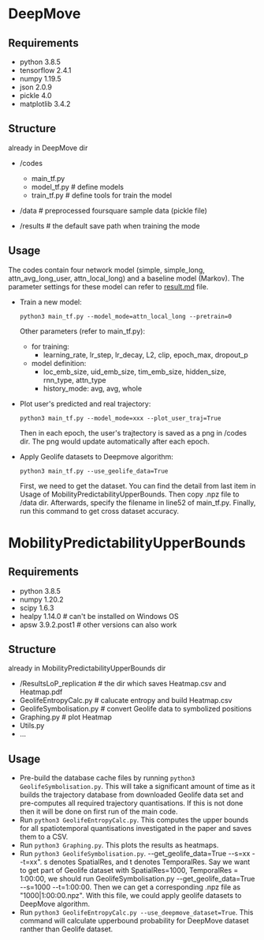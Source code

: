 # DeepMove
## Requirements
- python 3.8.5
- tensorflow 2.4.1
- numpy 1.19.5
- json 2.0.9
- pickle 4.0
- matplotlib 3.4.2
## Structure
already in DeepMove dir

- /codes
    - main_tf.py
    - model_tf.py # define models
    - train_tf.py # define tools for train the model

- /data # preprocessed foursquare sample data (pickle file)
- /results # the default save path when training the mode
## Usage
The codes contain four network model (simple, simple_long, attn_avg_long_user, attn_local_long) and a baseline model (Markov). The parameter settings for these model can refer to  [result.md](./result.md) file.

- Train a new model:

    `python3 main_tf.py --model_mode=attn_local_long --pretrain=0`

    Other parameters (refer to main_tf.py):

    - for training:
        - learning_rate, lr_step, lr_decay, L2, clip, epoch_max, dropout_p
    - model definition:
        - loc_emb_size, uid_emb_size, tim_emb_size, hidden_size, rnn_type, attn_type
        - history_mode: avg, avg, whole
- Plot user's predicted and real trajectory:

    `python3 main_tf.py --model_mode=xxx --plot_user_traj=True`

    Then in each epoch, the user's trajtectory is saved as a png in /codes dir. The png would update automatically after each epoch.

- Apply Geolife datasets to Deepmove algorithm:

    `python3 main_tf.py --use_geolife_data=True`

    First, we need to get the dataset. You can find the detail from last item in Usage of MobilityPredictabilityUpperBounds. Then copy .npz file to /data dir. Afterwards, specify the filename in line52 of main_tf.py. Finally, run this command to get cross dataset accuracy.

# MobilityPredictabilityUpperBounds
## Requirements
- python 3.8.5
- numpy 1.20.2
- scipy 1.6.3
- healpy 1.14.0 # can't be installed on Windows OS
- apsw 3.9.2.post1 # other versions can also work
## Structure
already in MobilityPredictabilityUpperBounds dir
- /ResultsLoP_replication # the dir which saves Heatmap.csv and Heatmap.pdf
- GeolifeEntropyCalc.py # calucate entropy and build Heatmap.csv
- GeolifeSymbolisation.py # convert Geolife data to symbolized positions
- Graphing.py # plot Heatmap
- Utils.py  
- ...
## Usage

- Pre-build the database cache files by running `python3 GeolifeSymbolisation.py`. This will take a significant amount of time as it builds the trajectory database from downloaded Geolife data set and pre-computes all required trajectory quantisations. If this is not done then it will be done on first run of the main code.
- Run `python3 GeolifeEntropyCalc.py`. This computes the upper bounds for all spatiotemporal quantisations investigated in the paper and saves them to a CSV.
- Run `python3 Graphing.py`. This plots the results as heatmaps.
- Run `python3 GeolifeSymbolisation.py`. --get_geolife_data=True --s=xx --t=xx". s denotes SpatialRes, and t denotes TemporalRes. Say we want to get part of Geolife dataset with SpatialRes=1000, TemporalRes = 1:00:00, we should run GeolifeSymbolisation.py --get_geolife_data=True --s=1000 --t=1:00:00. Then we can get a corresponding .npz file as "1000|1:00:00.npz". With this file, we could apply geolife datasets to DeepMove algorithm.
- Run `python3 GeolifeEntropyCalc.py --use_deepmove_dataset=True`. This command will calculate upperbound probability for DeepMove dataset ranther than Geolife dataset.


